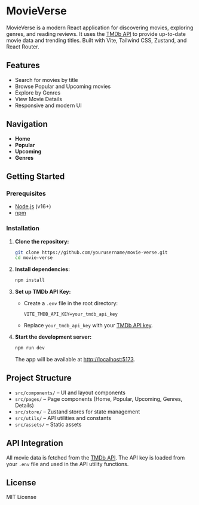 # MovieVerse

MovieVerse is a modern React application for discovering movies, exploring genres, and reading reviews. It uses the [TMDb API](https://www.themoviedb.org/documentation/api) to provide up-to-date movie data and trending titles. Built with Vite, Tailwind CSS, Zustand, and React Router.



## Features

- Search for movies by title
- Browse Popular and Upcoming movies
- Explore by Genres
- View Movie Details
- Responsive and modern UI

## Navigation

- **Home**
- **Popular**
- **Upcoming**
- **Genres**

## Getting Started

### Prerequisites

- [Node.js](https://nodejs.org/) (v16+)
- [npm](https://www.npmjs.com/)

### Installation

1. **Clone the repository:**
   ```sh
   git clone https://github.com/yourusername/movie-verse.git
   cd movie-verse
   ```

2. **Install dependencies:**
   ```sh
   npm install
   ```

3. **Set up TMDb API Key:**
   - Create a `.env` file in the root directory:
     ```
     VITE_TMDB_API_KEY=your_tmdb_api_key
     ```
   - Replace `your_tmdb_api_key` with your [TMDb API key](https://www.themoviedb.org/settings/api).

4. **Start the development server:**
   ```sh
   npm run dev
   ```
   The app will be available at [http://localhost:5173](http://localhost:5173).

## Project Structure

- `src/components/` – UI and layout components
- `src/pages/` – Page components (Home, Popular, Upcoming, Genres, Details)
- `src/store/` – Zustand stores for state management
- `src/utils/` – API utilities and constants
- `src/assets/` – Static assets

## API Integration

All movie data is fetched from the [TMDb API](https://www.themoviedb.org/documentation/api). The API key is loaded from your `.env` file and used in the API utility functions.

## License

MIT License